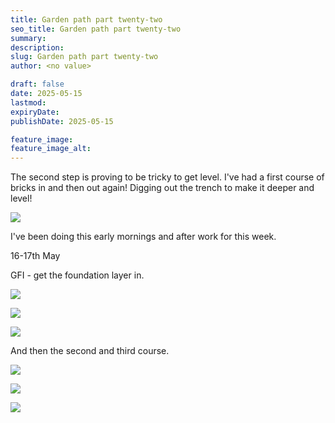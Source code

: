 ```yaml
---
title: Garden path part twenty-two
seo_title: Garden path part twenty-two
summary:
description:
slug: Garden path part twenty-two
author: <no value>

draft: false
date: 2025-05-15
lastmod:
expiryDate:
publishDate: 2025-05-15

feature_image:
feature_image_alt:
---
```

The second step is proving to be tricky to get level. I've had a first course of bricks in and then out again!
Digging out the trench to make it deeper and level!

![](/images/2187.jpeg )

I've been doing this early mornings and after work for this week.

16-17th May

GFI - get the foundation layer in.

![](/images/2189.jpeg )

![](/images/2190.jpeg )

![](/images/2191.jpeg )

And then the second and third course.

![](/images/2193.jpeg )

![](/images/2194.jpeg )

![](/images/2195.jpeg )